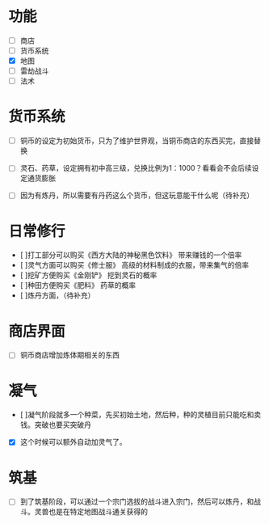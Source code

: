 # 功能

- [ ] 商店
- [ ] 货币系统
- [x] 地图
- [ ] 雷劫战斗
- [ ] 法术

# 货币系统

- [ ] 铜币的设定为初始货币，只为了维护世界观，当铜币商店的东西买完，直接替换
- [ ] 灵石、药草，设定拥有初中高三级，兑换比例为1：1000？看看会不会后续设定通货膨胀

- [ ] 因为有炼丹，所以需要有丹药这么个货币，但这玩意能干什么呢（待补充）

# 日常修行
- [ ]打工部分可以购买《西方大陆的神秘黑色饮料》 带来赚钱的一个倍率
- [ ]灵气方面可以购买《修士服》 高级的材料制成的衣服，带来集气的倍率
- [ ]挖矿方便购买《金刚铲》 挖到灵石的概率
- [ ]种田方便购买《肥料》 药草的概率
- [ ]炼丹方面，（待补充）
 
# 商店界面
- [ ] 铜币商店增加炼体期相关的东西

# 凝气

- [ ]凝气阶段就多一个种菜，先买初始土地，然后种，种的灵植目前只能吃和卖钱。突破也要买突破丹

- [x] 这个时候可以额外自动加灵气了。

# 筑基

- [ ] 到了筑基阶段，可以通过一个宗门选拔的战斗进入宗门，然后可以炼丹，和战斗。灵兽也是在特定地图战斗通关获得的

